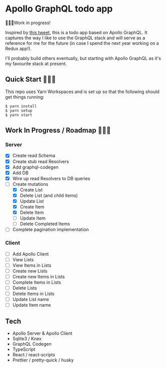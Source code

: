# Apollo GraphQL todo app

👷🏽‍♂️Work in progress!

Inspired by [this tweet](https://twitter.com/mattrothenberg/status/1219623191712272384), this is a todo app based on Apollo GraphQL. It captures the way I like to use the GraphQL stack and will serve as a reference for me for the future (in case I spend the next year working on a Redux app!).

I'll probably build others eventually, but starting with Apollo GraphQL as it's my favourite stack at present.

## Quick Start 🏃🏽‍♀️

This repo uses Yarn Workspaces and is set up so that the following should get things running:

```
$ yarn install
$ yarn setup
$ yarn start
```

## Work In Progress / Roadmap 👷🏽‍♂

### Server

- [x] Create read Schema
- [x] Create stub read Resolvers
- [x] Add graphql-codegen
- [x] Add DB
- [x] Wire up read Resolvers to DB queries
- [ ] Create mutations
  - [x] Create List
  - [x] Delete List (and child items)
  - [x] Update List
  - [x] Create Item
  - [x] Delete Item
  - [ ] Update Item
  - [ ] Delete Completed Items
- [ ] Complete pagination implementation

### Client

- [ ] Add Apollo Client
- [ ] View Lists
- [ ] View Items in Lists
- [ ] Create new Lists
- [ ] Create new Items in Lists
- [ ] Complete Items in Lists
- [ ] Delete Lists
- [ ] Delete Items in Lists
- [ ] Update List name
- [ ] Update Item name

## Tech

- Apollo Server & Apollo Client
- Sqlite3 / Knex
- GraphQL Codegen
- TypeScript
- React / react-scripts
- Prettier / pretty-quick / husky
